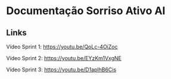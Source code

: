 # Documentação Sorriso Ativo AI

## Links

Vídeo Sprint 1: https://youtu.be/QoLc-4OiZoc

Vídeo Sprint 2: https://youtu.be/EYzKm1VxgNE

Vídeo Sprint 3: https://youtu.be/D1aplhB6Cis
